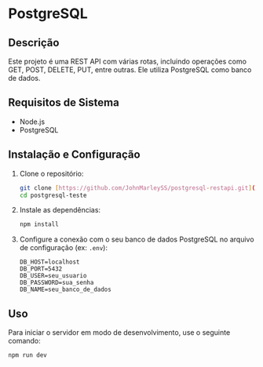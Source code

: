 # PostgreSQL

## Descrição

Este projeto é uma REST API com várias rotas, incluindo operações como GET, POST, DELETE, PUT, entre outras. Ele utiliza PostgreSQL como banco de dados.

## Requisitos de Sistema

- Node.js
- PostgreSQL

## Instalação e Configuração

1. Clone o repositório:
    ```bash
    git clone [https://github.com/JohnMarleySS/postgresql-restapi.git](https://github.com/JohnMarleySS/postgresql-teste.git)
    cd postgresql-teste
    ```

2. Instale as dependências:
    ```bash
    npm install
    ```

3. Configure a conexão com o seu banco de dados PostgreSQL no arquivo de configuração (ex: `.env`):
    ```env
    DB_HOST=localhost
    DB_PORT=5432
    DB_USER=seu_usuario
    DB_PASSWORD=sua_senha
    DB_NAME=seu_banco_de_dados
    ```

## Uso

Para iniciar o servidor em modo de desenvolvimento, use o seguinte comando:
```bash
npm run dev
